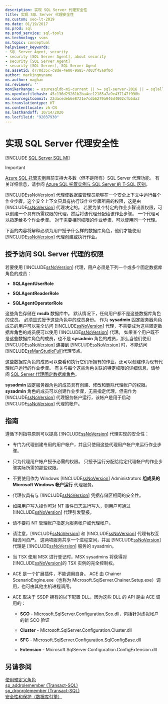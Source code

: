 ```yaml
---
description: 实现 SQL Server 代理安全性
title: 实现 SQL Server 代理安全性
ms.custom: seo-lt-2019
ms.date: 01/19/2017
ms.prod: sql
ms.prod_service: sql-tools
ms.technology: ssms
ms.topic: conceptual
helpviewer_keywords:
- SQL Server Agent, security
- security [SQL Server Agent], about security
- security [SQL Server Agent]
- security [SQL Server], SQL Server Agent
ms.assetid: d770d35c-c8de-4e00-9a85-7d03f45a0f0d
author: markingmyname
ms.author: maghan
ms.reviewer: ''
monikerRange: = azuresqldb-mi-current || >= sql-server-2016 || = sqlallproducts-allversions
ms.openlocfilehash: 45c136d29261b2ba4ce12185a7a9e437147f990b
ms.sourcegitcommit: 22dacedeb6e8721e7cdb6279a946d4002cfb5da3
ms.translationtype: HT
ms.contentlocale: zh-CN
ms.lasthandoff: 10/14/2020
ms.locfileid: "92037930"
---
```

# <a name="implement-sql-server-agent-security"></a>实现 SQL Server 代理安全性
[!INCLUDE [SQL Server SQL MI](../../includes/applies-to-version/sql-asdbmi.md)]

> [!IMPORTANT]  
> [Azure SQL 托管实例](/azure/sql-database/sql-database-managed-instance)目前支持大多数（但不是所有）SQL Server 代理功能。 有关详细信息，请参阅 [Azure SQL 托管实例与 SQL Server 的 T-SQL 区别](/azure/sql-database/sql-database-managed-instance-transact-sql-information#sql-server-agent)。

[!INCLUDE[ssNoVersion](../../includes/ssnoversion-md.md)] 代理使数据库管理员能够在一个安全上下文中运行每个作业步骤，这个安全上下文只具有执行该作业步骤所需的权限，这是由 [!INCLUDE[ssNoVersion](../../includes/ssnoversion-md.md)] 代理决定的。 若要为某个特定的作业步骤设置权限，可以创建一个具有所需权限的代理，然后将该代理分配给该作业步骤。 一个代理可以指定给多个作业步骤。 对于需要相同权限的作业步骤，可以使用同一个代理。  
  
下面的内容将解释必须为用户授予什么样的数据库角色，他们才能使用 [!INCLUDE[ssNoVersion](../../includes/ssnoversion-md.md)] 代理创建或执行作业。  
  
## <a name="granting-access-to-sql-server-agent"></a>授予访问 SQL Server 代理的权限  
若要使用 [!INCLUDE[ssNoVersion](../../includes/ssnoversion-md.md)] 代理，用户必须是下列一个或多个固定数据库角色的成员：  
  
-   **SQLAgentUserRole**  
  
-   **SQLAgentReaderRole**  
  
-   **SQLAgentOperatorRole**  
  
这些角色存储在 **msdb** 数据库中。 默认情况下，任何用户都不是这些数据库角色的成员。 必须显式授予这些角色中的成员身份。 作为 **sysadmin** 固定服务器角色成员的用户可以完全访问 [!INCLUDE[ssNoVersion](../../includes/ssnoversion-md.md)] 代理，不需要成为这些固定数据库角色的成员便可以使用 [!INCLUDE[ssNoVersion](../../includes/ssnoversion-md.md)] 代理。 如果某个用户既不是这些数据库角色的成员，也不是 **sysadmin** 角色的成员，那么当他们使用 [!INCLUDE[ssNoVersion](../../includes/ssnoversion-md.md)] 连接到 [!INCLUDE[ssNoVersion](../../includes/ssnoversion-md.md)] 时，不能访问 [!INCLUDE[ssManStudioFull](../../includes/ssmanstudiofull-md.md)]代理节点。  
  
这些数据库角色的成员可以查看和执行它们所拥有的作业，还可以创建作为现有代理帐户运行的作业步骤。 有关与每个这些角色关联的特定权限的详细信息，请参阅 [SQL Server 代理固定数据库角色](../../ssms/agent/sql-server-agent-fixed-database-roles.md)。  
  
**sysadmin** 固定服务器角色的成员具有创建、修改和删除代理帐户的权限。 **sysadmin** 角色的成员可以创建作业步骤，无需指定代理，但需作为 [!INCLUDE[ssNoVersion](../../includes/ssnoversion-md.md)] 代理服务帐户运行，该帐户是用于启动 [!INCLUDE[ssNoVersion](../../includes/ssnoversion-md.md)] 代理的帐户。  
  
## <a name="guidelines"></a>指南  
遵循下列指导原则可以提高 [!INCLUDE[ssNoVersion](../../includes/ssnoversion-md.md)] 代理实现的安全性：  
  
-   专门为代理创建专用的用户帐户，并且只使用这些代理用户帐户来运行作业步骤。  
  
-   只为代理用户帐户授予必需的权限。 只授予运行分配给给定代理帐户的作业步骤实际所需的那些权限。  
  
-   不要使用作为 Windows [!INCLUDE[ssNoVersion](../../includes/ssnoversion-md.md)] Administrators **组成员的 Microsoft Windows 帐户运行** 代理服务。  
  
-   代理仅具有与 [!INCLUDE[ssNoVersion](../../includes/ssnoversion-md.md)] 凭据存储区相同的安全性。  
  
-   如果用户写入操作可对 NT 事件日志进行写入，则用户可通过 [!INCLUDE[ssNoVersion](../../includes/ssnoversion-md.md)] 代理引发警报。  
  
-   请不要将 NT 管理帐户指定为服务帐户或代理帐户。  
  
-   请注意，[!INCLUDE[ssNoVersion](../../includes/ssnoversion-md.md)] 和 [!INCLUDE[ssNoVersion](../../includes/ssnoversion-md.md)] 代理有权互相访问资产。 这两项服务共享一个进程空间，并且 [!INCLUDE[ssNoVersion](../../includes/ssnoversion-md.md)] 代理是 [!INCLUDE[ssNoVersion](../../includes/ssnoversion-md.md)] 服务的 sysadmin。  
  
-   当 TSX 使用 MSX 进行登记时，MSX sysadmins 将获得对 [!INCLUDE[ssNoVersion](../../includes/ssnoversion-md.md)]的 TSX 实例的完全控制权。  
  
-   ACE 是一个扩展插件，不能调用自身。 ACE 由 Chainer ScenarioEngine.exe（也称为 Microsoft.SqlServer.Chainer.Setup.exe）调用，也可由其他主机进程调用。  
  
-   ACE 取决于 SSDP 拥有的以下配置 DLL，因为这些 DLL 的 API 是由 ACE 调用的：  
  
    -   **SCO** - Microsoft.SqlServer.Configuration.Sco.dll，包括针对虚拟帐户的新 SCO 验证  
  
    -   **Cluster** - Microsoft.SqlServer.Configuration.Cluster.dll  
  
    -   **SFC** - Microsoft.SqlServer.Configuration.SqlConfigBase.dll  
  
    -   **Extension** - Microsoft.SqlServer.Configuration.ConfigExtension.dll  
  
## <a name="see-also"></a>另请参阅  
[使用预定义角色](../../reporting-services/security/role-definitions-predefined-roles.md)  
[sp_addrolemember (Transact-SQL)](../../relational-databases/system-stored-procedures/sp-addrolemember-transact-sql.md)  
[sp_droprolemember (Transact-SQL)](../../relational-databases/system-stored-procedures/sp-droprolemember-transact-sql.md)  
[安全性和保护（数据库引擎）](../../relational-databases/security/security-center-for-sql-server-database-engine-and-azure-sql-database.md)  
